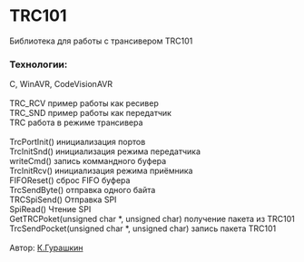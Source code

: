 # TRC101
Библиотека для работы с трансивером TRC101
### Технологии:
C, WinAVR, CodeVisionAVR </br></br>
TRC_RCV пример работы как ресивер</br>
TRC_SND пример работы как передатчик</br>
TRC работа в режиме трансивера</br></br>
TrcPortInit() инициализация портов</br>
TrcInitSnd() инициализация режима передатчика</br>
writeCmd() запись коммандного буфера</br>
TrcInitRcv() инициализация режима приёмника</br>
FIFOReset() сброс FIFO буфера</br>
TrcSendByte() отправка одного байта</br>
TRCSpiSend() Отправка SPI</br>
SpiRead() Чтение SPI</br>
GetTRCPoket(unsigned char *, unsigned char) получение пакета из TRC101</br>
TrcSendPocket(unsigned char *, unsigned char) запись пакета TRC101</br></br>
Автор: [К.Гурашкин](<https://github.com/CrockoMan>) 
